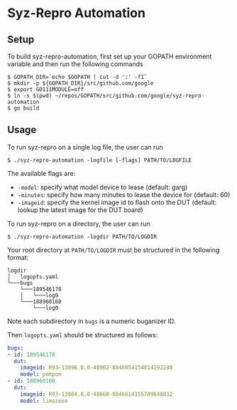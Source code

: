 # Syz-Repro Automation

## Setup

To build syz-repro-automation, first set up your GOPATH environment variable and then run the following commands

	$ GOPATH_DIR=`echo $GOPATH | cut -d ':' -f1`
	$ mkdir -p ${GOPATH_DIR}/src/github.com/google
	$ export GO111MODULE=off
	$ ln -s $(pwd) ~/repos/GOPATH/src/github.com/google/syz-repro-automation
	$ go build

## Usage

To run syz-repro on a single log file, the user can run

	$ ./syz-repro-automation -logfile [-flags] PATH/TO/LOGFILE

The available flags are:
- `-model`: specify what model device to lease (default: garg)
- `-minutes`: specify how many minutes to lease the device for (default: 60)
- `-imageid`: specify the kernel image id to flash onto the DUT (default: lookup the latest image for the DUT board)

To run syz-repro on a directory, the user can run

	$ ./syz-repro-automation -logdir PATH/TO/LOGDIR

Your root directory at `PATH/TO/LOGDIR` must be structured in the following format:
```
logdir
│   logopts.yaml
└───bugs
	└───189546178
	│  	└───log0
	└───188960160
		└───log0
```
Note each subdirectory in `bugs` is a numeric buganizer ID.

Then `logopts.yaml` should be structured as follows:
```yaml
bugs:
- id: 189546178
  dut:
    imageid: R93-13996.0.0-48962-8846054154814192240
    model: pompom
- id: 188960160
  dut:
    imageid: R93-13984.0.0-48668-8846614155709648032
    model: limozeen
```
